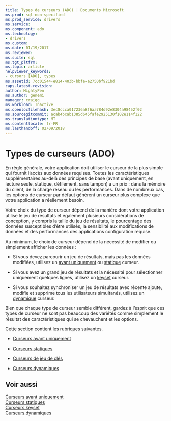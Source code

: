 ```yaml
---
title: Types de curseurs (ADO) | Documents Microsoft
ms.prod: sql-non-specified
ms.prod_service: drivers
ms.service: 
ms.component: ado
ms.technology:
- drivers
ms.custom: 
ms.date: 01/19/2017
ms.reviewer: 
ms.suite: sql
ms.tgt_pltfrm: 
ms.topic: article
helpviewer_keywords:
- cursors [ADO], types
ms.assetid: 7cc01544-e814-403b-bbfe-a2750bf921bd
caps.latest.revision: 
author: MightyPen
ms.author: genemi
manager: craigg
ms.workload: Inactive
ms.openlocfilehash: 3ec8ccca017236a8f6aa784d92e8304a98452f02
ms.sourcegitcommit: acab4bcab1385d645fafe2925130f102e114f122
ms.translationtype: MT
ms.contentlocale: fr-FR
ms.lasthandoff: 02/09/2018
---
```

# <a name="types-of-cursors-ado"></a>Types de curseurs (ADO)
En règle générale, votre application doit utiliser le curseur de la plus simple qui fournit l’accès aux données requises. Toutes les caractéristiques supplémentaires au-delà des principes de base (avant uniquement, en lecture seule, statique, défilement, sans tampon) a un prix : dans la mémoire du client, de la charge réseau ou les performances. Dans de nombreux cas, les options de curseur par défaut génèrent un curseur plus complexe que votre application a réellement besoin.  
  
 Votre choix du type de curseur dépend de la manière dont votre application utilise le jeu de résultats et également plusieurs considérations de conception, y compris la taille du jeu de résultats, le pourcentage des données susceptibles d’être utilisés, la sensibilité aux modifications de données et des performances des applications configuration requise.  
  
 Au minimum, le choix de curseur dépend de la nécessité de modifier ou simplement afficher les données :  
  
-   Si vous devez parcourir un jeu de résultats, mais pas les données modifiées, utilisez un [avant uniquement](../../../ado/guide/data/forward-only-cursors.md) ou [statique](../../../ado/guide/data/static-cursors.md) curseur.  
  
-   Si vous avez un grand jeu de résultats et la nécessité pour sélectionner uniquement quelques lignes, utilisez un [keyset](../../../ado/guide/data/keyset-cursors.md) curseur.  
  
-   Si vous souhaitez synchroniser un jeu de résultats avec récente ajoute, modifie et supprime tous les utilisateurs simultanés, utilisez un [dynamique](../../../ado/guide/data/dynamic-cursors.md) curseur.  
  
 Bien que chaque type de curseur semble différent, gardez à l’esprit que ces types de curseur ne sont pas beaucoup des variétés comme simplement le résultat des caractéristiques qui se chevauchent et les options.  
  
 Cette section contient les rubriques suivantes.  
  
-   [Curseurs avant uniquement](../../../ado/guide/data/forward-only-cursors.md)  
  
-   [Curseurs statiques](../../../ado/guide/data/static-cursors.md)  
  
-   [Curseurs de jeu de clés](../../../ado/guide/data/keyset-cursors.md)  
  
-   [Curseurs dynamiques](../../../ado/guide/data/dynamic-cursors.md)  
  
## <a name="see-also"></a>Voir aussi  
 [Curseurs avant uniquement](../../../ado/guide/data/forward-only-cursors.md)   
 [Curseurs statiques](../../../ado/guide/data/static-cursors.md)   
 [Curseurs keyset](../../../ado/guide/data/keyset-cursors.md)   
 [Curseurs dynamiques](../../../ado/guide/data/dynamic-cursors.md)
